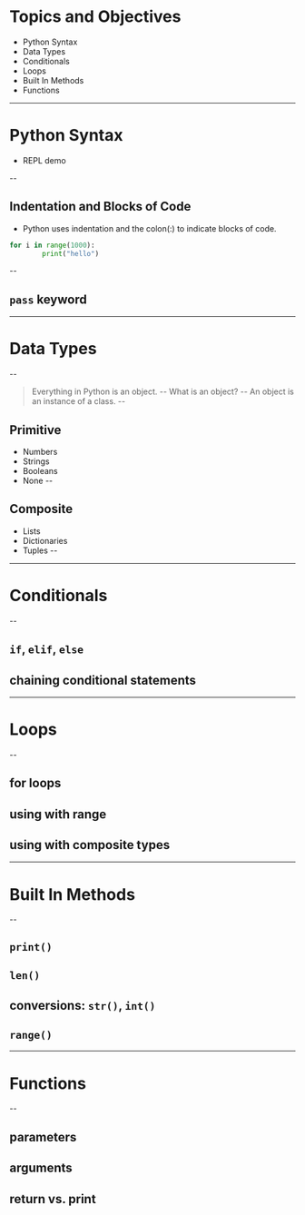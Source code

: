 
# Topics and Objectives
- Python Syntax
- Data Types
- Conditionals
- Loops
- Built In Methods
- Functions


---
# Python Syntax

- REPL demo

--
## Indentation and Blocks of Code

- Python uses indentation and the colon(:) to indicate blocks of code.  <!-- .element: class="fragment" -->

```py
for i in range(1000):
        print("hello")
``` 
<!-- .element: class="fragment" -->

--

## `pass` keyword
---
# Data Types
--
>Everything in Python is an object.
--
What is an object?
--
>An object is an instance of a class.
--
## Primitive
- Numbers <!-- .element: class="fragment" -->
- Strings <!-- .element: class="fragment" -->
- Booleans <!-- .element: class="fragment" -->
- None <!-- .element: class="fragment" -->
--
## Composite
- Lists
- Dictionaries
- Tuples
--
---
# Conditionals
--
## `if`, `elif`, `else`
## chaining conditional statements
---
# Loops
--
## for loops
## using with range
## using with composite types
---
# Built In Methods
--
## `print()`
## `len()`
## conversions: `str()`, `int()`
## `range()`
---
# Functions
--
## parameters
## arguments
## return vs. print